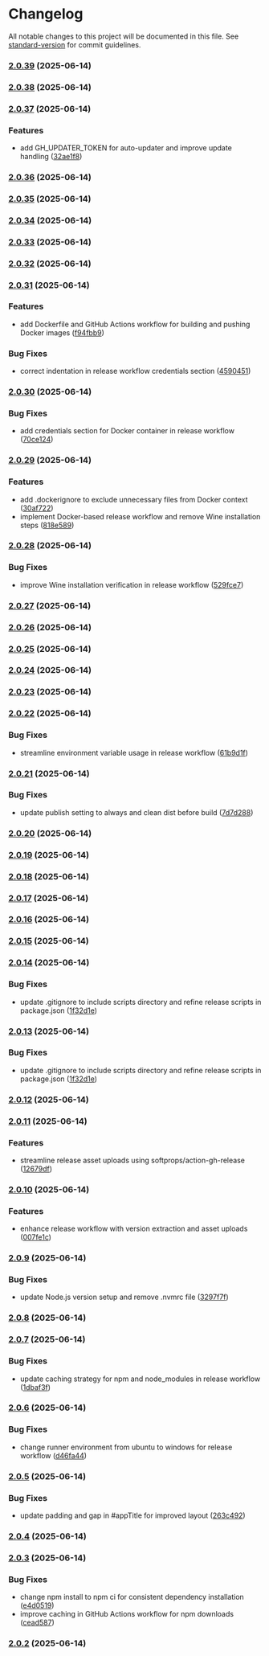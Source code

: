 # Changelog

All notable changes to this project will be documented in this file. See [standard-version](https://github.com/conventional-changelog/standard-version) for commit guidelines.

### [2.0.39](https://github.com/Erelumnir/DeskTask/compare/v2.0.38...v2.0.39) (2025-06-14)

### [2.0.38](https://github.com/Erelumnir/DeskTask/compare/v2.0.37...v2.0.38) (2025-06-14)

### [2.0.37](https://github.com/Erelumnir/DeskTask/compare/v2.0.36...v2.0.37) (2025-06-14)


### Features

* add GH_UPDATER_TOKEN for auto-updater and improve update handling ([32ae1f8](https://github.com/Erelumnir/DeskTask/commit/32ae1f8f0ce7eab5303e462104082f54c3f9f919))

### [2.0.36](https://github.com/Erelumnir/DeskTask/compare/v2.0.35...v2.0.36) (2025-06-14)

### [2.0.35](https://github.com/Erelumnir/DeskTask/compare/v2.0.34...v2.0.35) (2025-06-14)

### [2.0.34](https://github.com/Erelumnir/DeskTask/compare/v2.0.33...v2.0.34) (2025-06-14)

### [2.0.33](https://github.com/Erelumnir/DeskTask/compare/v2.0.32...v2.0.33) (2025-06-14)

### [2.0.32](https://github.com/Erelumnir/DeskTask/compare/v2.0.31...v2.0.32) (2025-06-14)

### [2.0.31](https://github.com/Erelumnir/DeskTask/compare/v2.0.30...v2.0.31) (2025-06-14)


### Features

* add Dockerfile and GitHub Actions workflow for building and pushing Docker images ([f94fbb9](https://github.com/Erelumnir/DeskTask/commit/f94fbb923550675ee877f2b1a1815d9a3b048c6b))


### Bug Fixes

* correct indentation in release workflow credentials section ([4590451](https://github.com/Erelumnir/DeskTask/commit/4590451786b8c3ed6e1af24cf3cae438abae007b))

### [2.0.30](https://github.com/Erelumnir/DeskTask/compare/v2.0.29...v2.0.30) (2025-06-14)


### Bug Fixes

* add credentials section for Docker container in release workflow ([70ce124](https://github.com/Erelumnir/DeskTask/commit/70ce124d36abe3bbfb16764b1cb69ab3680423e2))

### [2.0.29](https://github.com/Erelumnir/DeskTask/compare/v2.0.28...v2.0.29) (2025-06-14)


### Features

* add .dockerignore to exclude unnecessary files from Docker context ([30af722](https://github.com/Erelumnir/DeskTask/commit/30af72216ef41cfa1408dd694eebc4827b40f646))
* implement Docker-based release workflow and remove Wine installation steps ([818e589](https://github.com/Erelumnir/DeskTask/commit/818e5894e9e13de76933da794331d7f1ea9f8094))

### [2.0.28](https://github.com/Erelumnir/DeskTask/compare/v2.0.27...v2.0.28) (2025-06-14)


### Bug Fixes

* improve Wine installation verification in release workflow ([529fce7](https://github.com/Erelumnir/DeskTask/commit/529fce7eab2e50267faafdf9ea963c49cfef2967))

### [2.0.27](https://github.com/Erelumnir/DeskTask/compare/v2.0.26...v2.0.27) (2025-06-14)

### [2.0.26](https://github.com/Erelumnir/DeskTask/compare/v2.0.25...v2.0.26) (2025-06-14)

### [2.0.25](https://github.com/Erelumnir/DeskTask/compare/v2.0.24...v2.0.25) (2025-06-14)

### [2.0.24](https://github.com/Erelumnir/DeskTask/compare/v2.0.23...v2.0.24) (2025-06-14)

### [2.0.23](https://github.com/Erelumnir/DeskTask/compare/v2.0.22...v2.0.23) (2025-06-14)

### [2.0.22](https://github.com/Erelumnir/DeskTask/compare/v2.0.21...v2.0.22) (2025-06-14)


### Bug Fixes

* streamline environment variable usage in release workflow ([61b9d1f](https://github.com/Erelumnir/DeskTask/commit/61b9d1fbe1e2d09bbb7c578a79daa26055e84c90))

### [2.0.21](https://github.com/Erelumnir/DeskTask/compare/v2.0.20...v2.0.21) (2025-06-14)


### Bug Fixes

* update publish setting to always and clean dist before build ([7d7d288](https://github.com/Erelumnir/DeskTask/commit/7d7d288c8b4d25bff74e2c121037653bff14a88f))

### [2.0.20](https://github.com/Erelumnir/DeskTask/compare/v2.0.19...v2.0.20) (2025-06-14)

### [2.0.19](https://github.com/Erelumnir/DeskTask/compare/v2.0.18...v2.0.19) (2025-06-14)

### [2.0.18](https://github.com/Erelumnir/DeskTask/compare/v2.0.17...v2.0.18) (2025-06-14)

### [2.0.17](https://github.com/Erelumnir/DeskTask/compare/v2.0.16...v2.0.17) (2025-06-14)

### [2.0.16](https://github.com/Erelumnir/DeskTask/compare/v2.0.14...v2.0.16) (2025-06-14)

### [2.0.15](https://github.com/Erelumnir/DeskTask/compare/v2.0.14...v2.0.15) (2025-06-14)

### [2.0.14](https://github.com/Erelumnir/DeskTask/compare/v2.0.12...v2.0.14) (2025-06-14)


### Bug Fixes

* update .gitignore to include scripts directory and refine release scripts in package.json ([1f32d1e](https://github.com/Erelumnir/DeskTask/commit/1f32d1e4a0a20dba603fff4392c757d2ce492148))

### [2.0.13](https://github.com/Erelumnir/DeskTask/compare/v2.0.12...v2.0.13) (2025-06-14)


### Bug Fixes

* update .gitignore to include scripts directory and refine release scripts in package.json ([1f32d1e](https://github.com/Erelumnir/DeskTask/commit/1f32d1e4a0a20dba603fff4392c757d2ce492148))

### [2.0.12](https://github.com/Erelumnir/DeskTask/compare/v2.0.11...v2.0.12) (2025-06-14)

### [2.0.11](https://github.com/Erelumnir/DeskTask/compare/v2.0.10...v2.0.11) (2025-06-14)


### Features

* streamline release asset uploads using softprops/action-gh-release ([12679df](https://github.com/Erelumnir/DeskTask/commit/12679df6221b08a250d9fedaf34d4028dd378341))

### [2.0.10](https://github.com/Erelumnir/DeskTask/compare/v2.0.9...v2.0.10) (2025-06-14)


### Features

* enhance release workflow with version extraction and asset uploads ([007fe1c](https://github.com/Erelumnir/DeskTask/commit/007fe1ceb352fbc59807db38cfdf50a95d933c5d))

### [2.0.9](https://github.com/Erelumnir/DeskTask/compare/v2.0.8...v2.0.9) (2025-06-14)


### Bug Fixes

* update Node.js version setup and remove .nvmrc file ([3297f7f](https://github.com/Erelumnir/DeskTask/commit/3297f7fd76f62ad8143d80f5e427225835a1b00d))

### [2.0.8](https://github.com/Erelumnir/DeskTask/compare/v2.0.7...v2.0.8) (2025-06-14)

### [2.0.7](https://github.com/Erelumnir/DeskTask/compare/v2.0.6...v2.0.7) (2025-06-14)


### Bug Fixes

* update caching strategy for npm and node_modules in release workflow ([1dbaf3f](https://github.com/Erelumnir/DeskTask/commit/1dbaf3f2442b0fab2dc7f5d9a90f6c553b44375f))

### [2.0.6](https://github.com/Erelumnir/DeskTask/compare/v2.0.5...v2.0.6) (2025-06-14)


### Bug Fixes

* change runner environment from ubuntu to windows for release workflow ([d46fa44](https://github.com/Erelumnir/DeskTask/commit/d46fa442fca75a729f89edbf7b98c0651e678ebe))

### [2.0.5](https://github.com/Erelumnir/DeskTask/compare/v2.0.4...v2.0.5) (2025-06-14)


### Bug Fixes

* update padding and gap in #appTitle for improved layout ([263c492](https://github.com/Erelumnir/DeskTask/commit/263c492dc71165d2f1c468f2103bb019e1deb2c4))

### [2.0.4](https://github.com/Erelumnir/DeskTask/compare/v2.0.3...v2.0.4) (2025-06-14)

### [2.0.3](https://github.com/Erelumnir/DeskTask/compare/v2.0.2...v2.0.3) (2025-06-14)


### Bug Fixes

* change npm install to npm ci for consistent dependency installation ([e4d0519](https://github.com/Erelumnir/DeskTask/commit/e4d051971caf8f7a12789c433a8655fb5da5a0cf))
* improve caching in GitHub Actions workflow for npm downloads ([cead587](https://github.com/Erelumnir/DeskTask/commit/cead5874a7f3d436937ea151380fd79e83518edc))

### [2.0.2](https://github.com/Erelumnir/DeskTask/compare/v2.0.1...v2.0.2) (2025-06-14)
